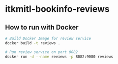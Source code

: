 # itkmitl-bookinfo-reviews

## How to run with Docker
```bash
# Build Docker Image for review service
docker build -t reviews .

# Run review service on port 8082
docker run -d --name reviews -p 8082:9080 reviews
```
